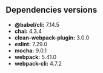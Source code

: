 ## Dependencies versions

- **@babel/cli:** 7.14.5
- **chai:** 4.3.4
- **clean-webpack-plugin:** 3.0.0
- **eslint:** 7.29.0
- **mocha:** 9.0.1
- **webpack:** 5.41.0
- **webpack-cli:** 4.7.2
